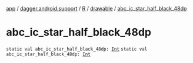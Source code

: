 [app](../../../index.md) / [dagger.android.support](../../index.md) / [R](../index.md) / [drawable](index.md) / [abc_ic_star_half_black_48dp](./abc_ic_star_half_black_48dp.md)

# abc_ic_star_half_black_48dp

`static val abc_ic_star_half_black_48dp: `[`Int`](https://kotlinlang.org/api/latest/jvm/stdlib/kotlin/-int/index.html)
`static val abc_ic_star_half_black_48dp: `[`Int`](https://kotlinlang.org/api/latest/jvm/stdlib/kotlin/-int/index.html)